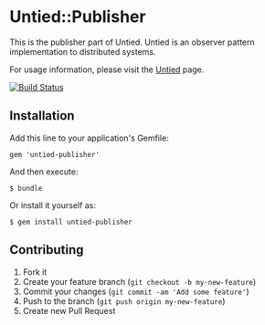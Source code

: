 # Untied::Publisher

This is the publisher part of Untied. Untied is an observer pattern implementation to distributed systems.

For usage information, please visit the [Untied](http://github.com.br/redu/untied) page.

[![Build Status](https://travis-ci.org/redu/untied-publisher.png)](https://travis-ci.org/redu/untied-publisher)

## Installation

Add this line to your application's Gemfile:

    gem 'untied-publisher'

And then execute:

    $ bundle

Or install it yourself as:

    $ gem install untied-publisher

## Contributing

1. Fork it
2. Create your feature branch (`git checkout -b my-new-feature`)
3. Commit your changes (`git commit -am 'Add some feature'`)
4. Push to the branch (`git push origin my-new-feature`)
5. Create new Pull Request
